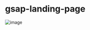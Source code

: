 ﻿# gsap-landing-page

![image](https://github.com/user-attachments/assets/e7d2632d-bf09-4378-b769-67af9fd62334)
